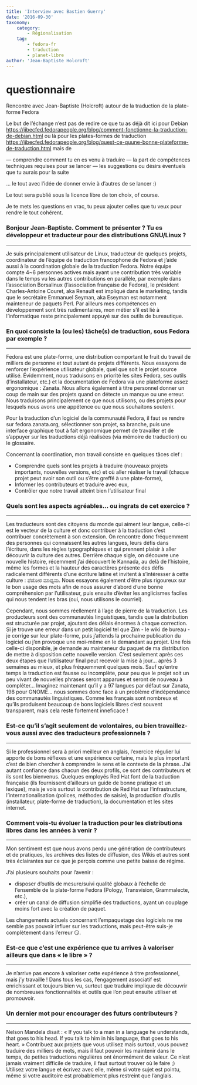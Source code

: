 ```yaml
---
title: 'Interview avec Bastien Guerry'
date: '2016-09-30'
taxonomy:
    category:
        - Régionalisation
    tag:
        - fedora-fr
        - traduction
        - planet-libre
author: 'Jean-Baptiste Holcroft'
---
```


questionnaire
=============
Rencontre avec Jean-Baptiste (Holcroft) autour de la traduction de la plate-forme Fedora

Le but de l’échange n’est pas de redire ce que tu as déjà dit ici pour Debian https://jibecfed.fedorapeople.org/blog/comment-fonctionne-la-traduction-de-debian.html ou là pour les plates-formes de traduction https://jibecfed.fedorapeople.org/blog/quest-ce-quune-bonne-plateforme-de-traduction.html mais de

— comprendre comment tu en es venu à traduire
— la part de compétences techniques requises pour se lancer
— les suggestions ou désirs éventuels que tu aurais pour la suite

… le tout avec l’idée de donner envie à d’autres de se lancer :)

Le tout sera publié sous la licence libre de ton choix, of course.

Je te mets les questions en vrac, tu peux ajouter celles que tu veux pour rendre le tout cohérent.

### Bonjour Jean-Baptiste. Comment te présenter ? Tu es développeur et traducteur pour des distributions GNU/Linux ?
--------------------------------------------------------------------------------------------------------------------
Je suis principalement utilisateur de Linux, traducteur de quelques projets, coordinateur de l’équipe de traduction francophone de Fedora et j’aide aussi à la coordination globale de la traduction Fedora. Notre équipe compte 4~6 personnes actives mais ayant une contribution très variable dans le temps vu les autres contributions en parallèle, par exemple dans l’association Borsalinux (l’association française de Fedora), le président Charles-Antoine Couret, aka Renault est impliqué dans le marketing, tandis que le secrétaire Emmanuel Seyman, aka Eseyman est notamment mainteneur de paquets Perl. Par ailleurs mes compétences en développement sont très rudimentaires, mon métier s’il est lié à l’informatique reste principalement appuyé sur des outils de bureautique.

### En quoi consiste la (ou les) tâche(s) de traduction, sous Fedora par exemple ?
----------------------------------------------------------------------------------
Fedora est une plate-forme, une distribution comportant le fruit du travail de milliers de personne et tout autant de projets différents. Nous essayons de renforcer l’expérience utilisateur globale, quel que soit le projet source utilisé.
Évidemment, nous traduisons en priorité les sites Fedora, ses outils (l’installateur, etc.) et la documentation de Fedora via une plateforme assez ergonomique : Zanata. Nous allons également à titre personnel donner un coup de main sur des projets quand on détecte un manque ou une erreur. Nous traduisons principalement ce que nous utilisons, ou des projets pour lesquels nous avons une appétence ou que nous souhaitons soutenir.

Pour la traduction d’un logiciel de la communauté Fedora, il faut se rendre sur fedora.zanata.org, sélectionner son projet, sa branche, puis une interface graphique tout à fait ergonomique permet de travailler et de s’appuyer sur les traductions déjà réalisées (via mémoire de traduction) ou le glossaire.

Concernant la coordination, mon travail consiste en quelques tâces clef :
* Comprendre quels sont les projets à traduire (nouveaux projets importants, nouvelles versions, etc) et où aller réaliser le travail (chaque projet peut avoir son outil ou s’être greffé à une plate-forme),
* Informer les contributeurs et traduire avec eux,
* Contrôler que notre travail atteint bien l’utilisateur final

### Quels sont les aspects agréables… ou ingrats de cet exercice ?
------------------------------------------------------------------
Les traducteurs sont des citoyens du monde qui aiment leur langue, celle-ci est le vecteur de la culture et donc contribuer à la traduction c’est contribuer concrètement à son extension. On rencontre donc fréquemment des personnes qui connaissent les autres langues, leurs défis dans l’écriture, dans les règles typographiques et qui prennent plaisir à aller découvrir la culture des autres. Derrière chaque sigle, on découvre une nouvelle histoire, récemment j’ai découvert le Kannada, au delà de l’histoire, même les formes et la hauteur des caractères présente des défis radicalement différents d’une écriture latine et invitent à s’intéresser à cette culture : ಫೆಡೋರ ಮಾಧ್ಯಮ. Nous essayons également d’être plus rigoureux sur le bon usage des mots afin de nous assurer d’abord d’une bonne compréhension par l’utilisateur, puis ensuite d’éviter les anglicismes faciles qui nous tendent les bras (oui, nous utilisons le courriel).

Cependant, nous sommes réellement à l’age de pierre de la traduction. Les producteurs sont des communautés linguistiques, tandis que la distribution est structurée par projet, ajoutant des délais énormes à chaque correction. Si je trouve une erreur dans un petit logiciel tel que Zim - le wiki de bureau - je corrige sur leur plate-forme, puis j’attends la prochaine publication du logiciel ou j’en provoque une moi-même en le demandant au projet. Une fois celle-ci disponible, je demande au mainteneur du paquet de ma distribution de mettre à disposition cette nouvelle version. C’est seulement après ces deux étapes que l’utilisateur final peut recevoir la mise à jour… après 3 semaines au mieux, et plus fréquemment quelques mois. Sauf qu’entre temps la traduction est fausse ou incomplète, pour peu que le projet soit un peu vivant de nouvelles phrases seront apparues et seront de nouveau à compléter… Imaginez maintenant qu’il y a 97 langues par défaut sur Zanata, 198 pour GNOME… nous sommes donc face à un problème d’indépendance des communautés linguistiques. Comme les français sont nombreux et qu’ils produisent beaucoup de bons logiciels libres c’est souvent transparent, mais cela reste fortement inneficace !

### Est-ce qu’il s’agit seulement de volontaires, ou bien travaillez-vous aussi avec des traducteurs professionnels ?
---------------------------------------------------------------------------------------------------------------------
Si le professionnel sera à priori meilleur en anglais, l’exercice régulier lui apporte de bons réflexes et une expérience certaine, mais le plus important c’est de bien chercher à comprendre le sens et le contexte de la phrase. J’ai autant confiance dans chacun des deux profils, ce sont des contributeurs et ils sont les bienvenus.
Quelques employés Red Hat font de la traduction française (ils fournissent d’ailleurs un guide de bonne pratique et un lexique), mais je vois surtout la contribution de Red Hat sur l’infrastructure, l’internationalisation (polices, méthodes de saisie), la production d’outils (installateur, plate-forme de traduction), la documentation et les sites internet.

### Comment vois-tu évoluer la traduction pour les distributions libres dans les années à venir ?
-------------------------------------------------------------------------------------------------
Mon sentiment est que nous avons perdu une génération de contributeurs et de pratiques, les archives des listes de diffusion, des Wikis et autres sont très éclairantes sur ce que je perçois comme une petite baisse de régime.

J’ai plusieurs souhaits pour l’avenir :
* disposer d’outils de mesure/suivi qualité globaux à l’échelle de l’ensemble de la plate-forme Fedora (Pology, Transvision, Grammalecte, etc.),
* créer un canal de diffusion simplifié des traductions, ayant un couplage moins fort avec la création de paquet.

Les changements actuels concernant l’empaquetage des logiciels ne me semble pas pouvoir influer sur les traductions, mais peut-être suis-je complètement dans l’erreur 😏.

### Est-ce que c’est une expérience que tu arrives à valoriser ailleurs que dans « le libre » ?
-----------------------------------------------------------------------------------------------
Je n’arrive pas encore à valoriser cette expérience à titre professionnel, mais j’y travaille ! Dans tous les cas, l’engagement associatif est enrichissant et toujours bien vu, surtout que traduire implique de découvrir de nombreuses fonctionnalités et outils que l’on peut ensuite utiliser et promouvoir.

### Un dernier mot pour encourager des futurs contributeurs ?
-------------------------------------------------------------
Nelson Mandela disait : « If you talk to a man in a language he understands, that goes to his head. If you talk to him in his language, that goes to his heart. »
Contribuez aux projets que vous utilisez mais surtout, vous pouvez traduire des milliers de mots, mais il faut pouvoir les maintenir dans le temps, de petites traductions régulières ont énormément de valeur. Ce n’est jamais vraiment difficile de traduire, il faut surtout trouver où le faire ;)
Utilisez votre langue et écrivez avec elle, même si votre sujet est pointu, même si votre auditoire est probablement plus restreint que l’anglais.
